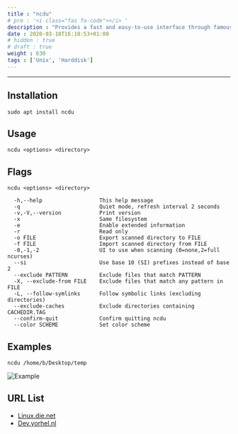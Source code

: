 ```yaml
---
title : "ncdu"
# pre : '<i class="fas fa-code"></i> '
description : "Provides a fast and easy-to-use interface through famous du utility."
date : 2020-03-10T16:18:53+01:00
# hidden : true
# draft : true
weight : 630
tags : ['Unix', 'Harddisk']
---
```


---

## Installation

```plain
sudo apt install ncdu
```

## Usage

```plain
ncdu <options> <directory>
```

## Flags

```plain
ncdu <options> <directory>

  -h,--help                  This help message
  -q                         Quiet mode, refresh interval 2 seconds
  -v,-V,--version            Print version
  -x                         Same filesystem
  -e                         Enable extended information
  -r                         Read only
  -o FILE                    Export scanned directory to FILE
  -f FILE                    Import scanned directory from FILE
  -0,-1,-2                   UI to use when scanning (0=none,2=full ncurses)
  --si                       Use base 10 (SI) prefixes instead of base 2
  --exclude PATTERN          Exclude files that match PATTERN
  -X, --exclude-from FILE    Exclude files that match any pattern in FILE
  -L, --follow-symlinks      Follow symbolic links (excluding directories)
  --exclude-caches           Exclude directories containing CACHEDIR.TAG
  --confirm-quit             Confirm quitting ncdu
  --color SCHEME             Set color scheme
```

## Examples

```plain
ncdu /home/b/Desktop/temp
```

![Example](images/example.png)

## URL List

- [Linux.die.net](https://linux.die.net/man/1/ncdu)
- [Dev.yorhel.nl](https://dev.yorhel.nl/ncdu)
